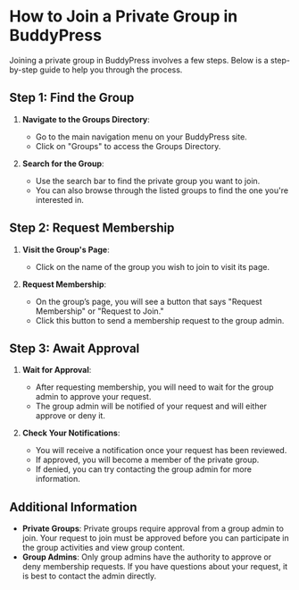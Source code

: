 # How to Join a Private Group in BuddyPress

Joining a private group in BuddyPress involves a few steps. Below is a step-by-step guide to help you through the process.

## Step 1: Find the Group

1. **Navigate to the Groups Directory**:

   - Go to the main navigation menu on your BuddyPress site.
   - Click on "Groups" to access the Groups Directory.

2. **Search for the Group**:
   - Use the search bar to find the private group you want to join.
   - You can also browse through the listed groups to find the one you're interested in.

## Step 2: Request Membership

1. **Visit the Group's Page**:

   - Click on the name of the group you wish to join to visit its page.

2. **Request Membership**:
   - On the group’s page, you will see a button that says "Request Membership" or "Request to Join."
   - Click this button to send a membership request to the group admin.

## Step 3: Await Approval

1. **Wait for Approval**:

   - After requesting membership, you will need to wait for the group admin to approve your request.
   - The group admin will be notified of your request and will either approve or deny it.

2. **Check Your Notifications**:
   - You will receive a notification once your request has been reviewed.
   - If approved, you will become a member of the private group.
   - If denied, you can try contacting the group admin for more information.

## Additional Information

- **Private Groups**: Private groups require approval from a group admin to join. Your request to join must be approved before you can participate in the group activities and view group content.
- **Group Admins**: Only group admins have the authority to approve or deny membership requests. If you have questions about your request, it is best to contact the admin directly.
